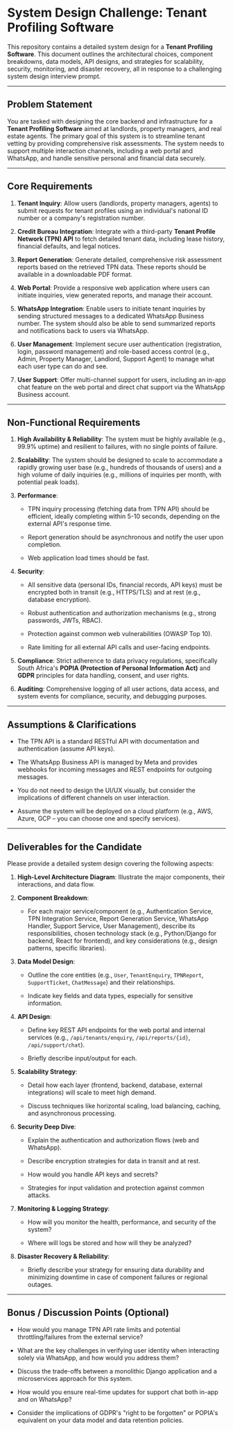 # System Design Challenge: Tenant Profiling Software

This repository contains a detailed system design for a **Tenant Profiling Software**. This document outlines the architectural choices, component breakdowns, data models, API designs, and strategies for scalability, security, monitoring, and disaster recovery, all in response to a challenging system design interview prompt.

---

## Problem Statement

You are tasked with designing the core backend and infrastructure for a **Tenant Profiling Software** aimed at landlords, property managers, and real estate agents. The primary goal of this system is to streamline tenant vetting by providing comprehensive risk assessments. The system needs to support multiple interaction channels, including a web portal and WhatsApp, and handle sensitive personal and financial data securely.

---

## Core Requirements

1. **Tenant Inquiry**: Allow users (landlords, property managers, agents) to submit requests for tenant profiles using an individual's national ID number or a company's registration number.

2. **Credit Bureau Integration**: Integrate with a third-party **Tenant Profile Network (TPN) API** to fetch detailed tenant data, including lease history, financial defaults, and legal notices.

3. **Report Generation**: Generate detailed, comprehensive risk assessment reports based on the retrieved TPN data. These reports should be available in a downloadable PDF format.

4. **Web Portal**: Provide a responsive web application where users can initiate inquiries, view generated reports, and manage their account.

5. **WhatsApp Integration**: Enable users to initiate tenant inquiries by sending structured messages to a dedicated WhatsApp Business number. The system should also be able to send summarized reports and notifications back to users via WhatsApp.

6. **User Management**: Implement secure user authentication (registration, login, password management) and role-based access control (e.g., Admin, Property Manager, Landlord, Support Agent) to manage what each user type can do and see.

7. **User Support**: Offer multi-channel support for users, including an in-app chat feature on the web portal and direct chat support via the WhatsApp Business account.

---

## Non-Functional Requirements

1. **High Availability & Reliability**: The system must be highly available (e.g., 99.9% uptime) and resilient to failures, with no single points of failure.

2. **Scalability**: The system should be designed to scale to accommodate a rapidly growing user base (e.g., hundreds of thousands of users) and a high volume of daily inquiries (e.g., millions of inquiries per month, with potential peak loads).

3. **Performance**:

   * TPN inquiry processing (fetching data from TPN API) should be efficient, ideally completing within 5-10 seconds, depending on the external API's response time.

   * Report generation should be asynchronous and notify the user upon completion.

   * Web application load times should be fast.

4. **Security**:

   * All sensitive data (personal IDs, financial records, API keys) must be encrypted both in transit (e.g., HTTPS/TLS) and at rest (e.g., database encryption).

   * Robust authentication and authorization mechanisms (e.g., strong passwords, JWTs, RBAC).

   * Protection against common web vulnerabilities (OWASP Top 10).

   * Rate limiting for all external API calls and user-facing endpoints.

5. **Compliance**: Strict adherence to data privacy regulations, specifically South Africa's **POPIA (Protection of Personal Information Act)** and **GDPR** principles for data handling, consent, and user rights.

6. **Auditing**: Comprehensive logging of all user actions, data access, and system events for compliance, security, and debugging purposes.

---

## Assumptions & Clarifications

* The TPN API is a standard RESTful API with documentation and authentication (assume API keys).

* The WhatsApp Business API is managed by Meta and provides webhooks for incoming messages and REST endpoints for outgoing messages.

* You do not need to design the UI/UX visually, but consider the implications of different channels on user interaction.

* Assume the system will be deployed on a cloud platform (e.g., AWS, Azure, GCP – you can choose one and specify services).

---

## Deliverables for the Candidate

Please provide a detailed system design covering the following aspects:

1. **High-Level Architecture Diagram**: Illustrate the major components, their interactions, and data flow.

2. **Component Breakdown**:

   * For each major service/component (e.g., Authentication Service, TPN Integration Service, Report Generation Service, WhatsApp Handler, Support Service, User Management), describe its responsibilities, chosen technology stack (e.g., Python/Django for backend, React for frontend), and key considerations (e.g., design patterns, specific libraries).

3. **Data Model Design**:

   * Outline the core entities (e.g., `User`, `TenantEnquiry`, `TPNReport`, `SupportTicket`, `ChatMessage`) and their relationships.

   * Indicate key fields and data types, especially for sensitive information.

4. **API Design**:

   * Define key REST API endpoints for the web portal and internal services (e.g., `/api/tenants/enquiry`, `/api/reports/{id}`, `/api/support/chat`).

   * Briefly describe input/output for each.

5. **Scalability Strategy**:

   * Detail how each layer (frontend, backend, database, external integrations) will scale to meet high demand.

   * Discuss techniques like horizontal scaling, load balancing, caching, and asynchronous processing.

6. **Security Deep Dive**:

   * Explain the authentication and authorization flows (web and WhatsApp).

   * Describe encryption strategies for data in transit and at rest.

   * How would you handle API keys and secrets?

   * Strategies for input validation and protection against common attacks.

7. **Monitoring & Logging Strategy**:

   * How will you monitor the health, performance, and security of the system?

   * Where will logs be stored and how will they be analyzed?

8. **Disaster Recovery & Reliability**:

   * Briefly describe your strategy for ensuring data durability and minimizing downtime in case of component failures or regional outages.

---

## Bonus / Discussion Points (Optional)

* How would you manage TPN API rate limits and potential throttling/failures from the external service?

* What are the key challenges in verifying user identity when interacting solely via WhatsApp, and how would you address them?

* Discuss the trade-offs between a monolithic Django application and a microservices approach for this system.

* How would you ensure real-time updates for support chat both in-app and on WhatsApp?

* Consider the implications of GDPR's "right to be forgotten" or POPIA's equivalent on your data model and data retention policies.
  
